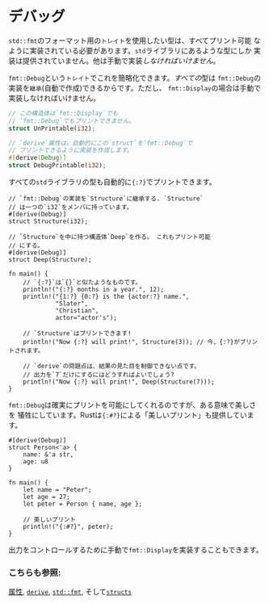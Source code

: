 # デバッグ

`std::fmt`のフォーマット用の`トレイト`を使用したい型は、すべてプリント可能
なように実装されている必要があります。`std`ライブラリにあるような型にしか
実装は提供されていません。他は手動で実装*しなければいけません*。

`fmt::Debug`という`トレイト`でこれを簡略化できます。*すべての*型は
`fmt::Debug`の実装を`継承`(自動で作成)できるからです。ただし、
`fmt::Display`の場合は手動で実装しなければいけません。

```rust
// この構造体は`fmt::Display`でも
// `fmt::Debug`でもプリントできません。
struct UnPrintable(i32);

// `derive`属性は、自動的にこの`struct`を`fmt::Debug`で
// プリントできるように実装を作成します。
#[derive(Debug)]
struct DebugPrintable(i32);
```

すべての`std`ライブラリの型も自動的に`{:?}`でプリントできます。

```rust,editable
// `fmt::Debug`の実装を`Structure`に継承する. `Structure`
// は一つの`i32`をメンバに持っています。
#[derive(Debug)]
struct Structure(i32);

// `Structure`を中に持つ構造体`Deep`を作る。 これもプリント可能
// にする。
#[derive(Debug)]
struct Deep(Structure);

fn main() {
    // `{:?}`は`{}`と似たようなものです。
    println!("{:?} months in a year.", 12);
    println!("{1:?} {0:?} is the {actor:?} name.",
             "Slater",
             "Christian",
             actor="actor's");

    // `Structure`はプリントできます!
    println!("Now {:?} will print!", Structure(3)); // 今、{:?}がプリントされます。
    
    // `derive`の問題点は、結果の見た目を制御できない点です。
    // 出力を`7`だけにするにはどうすればよいでしょう?
    println!("Now {:?} will print!", Deep(Structure(7)));
}
```

`fmt::Debug`は確実にプリントを可能にしてくれるのですが、ある意味で美しさを
犠牲にしています。Rustは`{:#?}`による「美しいプリント」も提供しています。

```rust,editable
#[derive(Debug)]
struct Person<'a> {
    name: &'a str,
    age: u8
}

fn main() {
    let name = "Peter";
    let age = 27;
    let peter = Person { name, age };

    // 美しいプリント
    println!("{:#?}", peter);
}
```

出力をコントロールするために手動で`fmt::Display`を実装することもできます。

### こちらも参照:

[属性][attributes], [`derive`][derive], [`std::fmt`][fmt],
そして[`structs`][structs]

[attributes]: https://doc.rust-lang.org/reference/attributes.html
[derive]: ../../trait/derive.md
[fmt]: https://doc.rust-lang.org/std/fmt/
[structs]: ../../custom_types/structs.md

